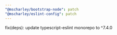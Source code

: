 ```yaml
---
"@mscharley/bootstrap-node": patch
"@mscharley/eslint-config": patch
---
```


fix(deps): update typescript-eslint monorepo to ^7.4.0
